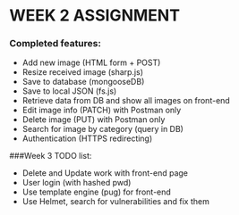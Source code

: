# WEEK 2 ASSIGNMENT

### Completed features:
- Add new image (HTML form + POST)
- Resize received image (sharp.js) 
- Save to database (mongooseDB)
- Save to local JSON (fs.js)
- Retrieve data from DB and show all images on front-end
- Edit image info (PATCH) with Postman only
- Delete image (PUT) with Postman only
- Search for image by category (query in DB)
- Authentication (HTTPS redirecting)

###Week 3 TODO list:
- Delete and Update work with front-end page
- User login (with hashed pwd)
- Use template engine (pug) for front-end
- Use Helmet, search for vulnerabilities and fix them
